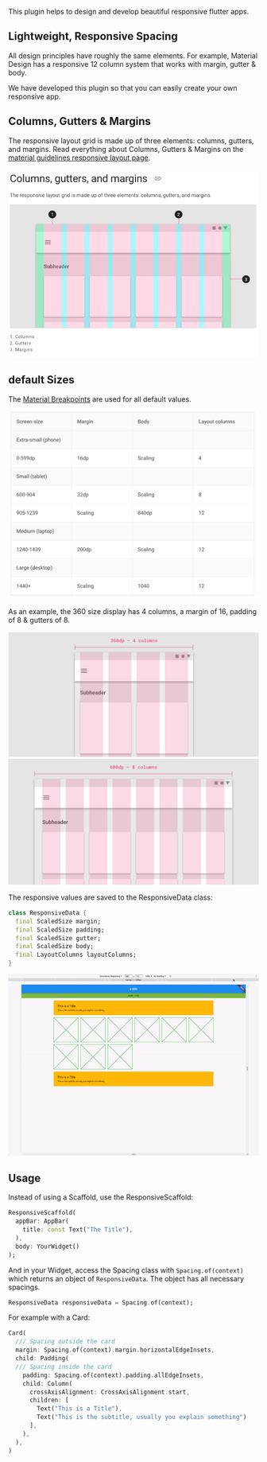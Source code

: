 This plugin helps to design and develop beautiful responsive flutter apps.

## Lightweight, Responsive Spacing

All design principles have roughly the same elements. For example, Material Design has a responsive 12 column system that works with margin, gutter & body.

We have developed this plugin so that you can easily create your own responsive app.

## Columns, Gutters & Margins

The responsive layout grid is made up of three elements: columns, gutters, and margins. Read everything about Columns, Gutters & Margins on the [material guidelines responsive layout page](https://material.io/design/layout/responsive-layout-grid.html#columns-gutters-and-margins).

<img src="https://raw.githubusercontent.com/AlexanderThiele/responsive_spacing/master/resources/columns-gutter-margin.png" alt="columns, gutter, margin"/>

## default Sizes
The [Material Breakpoints](https://material.io/design/layout/responsive-layout-grid.html#breakpoints) are used for all default values.   

<img src="https://raw.githubusercontent.com/AlexanderThiele/responsive_spacing/master/resources/default-values.png" alt="default"/>

As an example, the 360 size display has 4 columns, a margin of 16, padding of 8 & gutters of 8.

<img src="https://raw.githubusercontent.com/AlexanderThiele/responsive_spacing/master/resources/360.png" alt="default"/>

<img src="https://raw.githubusercontent.com/AlexanderThiele/responsive_spacing/master/resources/600.png" alt="default"/>

The responsive values are saved to the ResponsiveData class:

```dart
class ResponsiveData {
  final ScaledSize margin;
  final ScaledSize padding;
  final ScaledSize gutter;
  final ScaledSize body;
  final LayoutColumns layoutColumns;
}
```

<img src="https://raw.githubusercontent.com/AlexanderThiele/responsive_spacing/master/resources/layout_transform.gif" alt="Responsive App"/>

## Usage

Instead of using a Scaffold, use the ResponsiveScaffold:

```dart
ResponsiveScaffold(
  appBar: AppBar(
    title: const Text("The Title"),
  ),
  body: YourWidget()
);
```

And in your Widget, access the Spacing class with `Spacing.of(context)` which returns an object of `ResponsiveData`. The object has all necessary spacings.

```dart
ResponsiveData responsiveData = Spacing.of(context);
```

For example with a Card:

```dart
Card(
  /// Spacing outside the card
  margin: Spacing.of(context).margin.horizontalEdgeInsets,
  child: Padding(
  /// Spacing inside the card
    padding: Spacing.of(context).padding.allEdgeInsets,
    child: Column(
      crossAxisAlignment: CrossAxisAlignment.start,
      children: [
        Text("This is a Title"),
        Text("This is the subtitle, usually you explain something")
      ],
    ),
  ),
)
```



